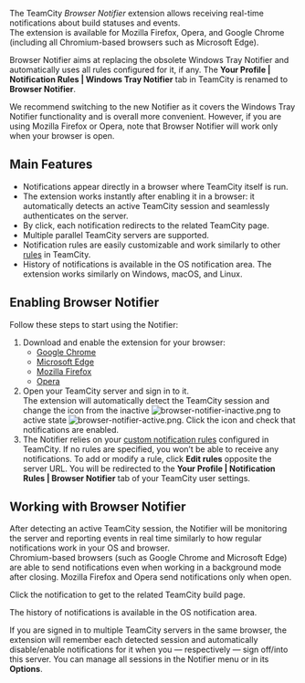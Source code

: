 [//]: # (title: Browser Notifier)
[//]: # (auxiliary-id: Browser Notifier)

The TeamCity _Browser Notifier_ extension allows receiving real-time notifications about build statuses and events.   
The extension is available for Mozilla Firefox, Opera, and Google Chrome (including all Chromium-based browsers such as Microsoft Edge).

<note instance="tc">

Browser Notifier aims at replacing the obsolete Windows Tray Notifier and automatically uses all rules configured for it, if any. The __Your Profile | Notification Rules | Windows Tray Notifier__ tab in TeamCity is renamed to __Browser Notifier__.

We recommend switching to the new Notifier as it covers the Windows Tray Notifier functionality and is overall more convenient. However, if you are using Mozilla Firefox or Opera, note that Browser Notifier will work only when your browser is open.

</note>

## Main Features

* Notifications appear directly in a browser where TeamCity itself is run.
* The extension works instantly after enabling it in a browser: it automatically detects an active TeamCity session and seamlessly authenticates on the server.
* By click, each notification redirects to the related TeamCity page.
* Multiple parallel TeamCity servers are supported.
* Notification rules are easily customizable and work similarly to other [rules](adding-notification-rules.md#What+Will+Be+Watched) in TeamCity.
* History of notifications is available in the OS notification area. The extension works similarly on Windows, macOS, and Linux.

## Enabling Browser Notifier

Follow these steps to start using the Notifier:
1. Download and enable the extension for your browser:   
   * [Google Chrome](https://chrome.google.com/webstore/detail/teamcity-notifier/miolcigeeebinhdbihpodaajenfoggjl)
   * [Microsoft Edge](https://microsoftedge.microsoft.com/addons/detail/joojdhbnigbkaeaohmookbghmlfejcpm)
   * [Mozilla Firefox](https://addons.mozilla.org/en-US/firefox/addon/teamcity-notifier/)
   * [Opera](https://addons.opera.com/en/extensions/details/teamcity-notifier/)
2. Open your TeamCity server and sign in to it.   
The extension will automatically detect the TeamCity session and change the icon from the inactive ![browser-notifier-inactive.png](browser-notifier-inactive.png) to active state ![browser-notifier-active.png](browser-notifier-active.png). Click the icon and check that notifications are enabled.
3. The Notifier relies on your [custom notification rules](adding-notification-rules.md#What+Will+Be+Watched) configured in TeamCity. If no rules are specified, you won’t be able to receive any notifications. To add or modify a rule, click __Edit rules__ opposite the server URL. You will be redirected to the __Your Profile | Notification Rules | Browser Notifier__ tab of your TeamCity user settings.

## Working with Browser Notifier

After detecting an active TeamCity session, the Notifier will be monitoring the server and reporting events in real time similarly to how regular notifications work in your OS and browser.   
Chromium-based browsers (such as Google Chrome and Microsoft Edge) are able to send notifications even when working in a background mode after closing. Mozilla Firefox and Opera send notifications only when open.

Click the notification to get to the related TeamCity build page.

The history of notifications is available in the OS notification area.

If you are signed in to multiple TeamCity servers in the same browser, the extension will remember each detected session and automatically disable/enable notifications for it when you — respectively — sign off/into this server. You can manage all sessions in the Notifier menu or in its __Options__.
